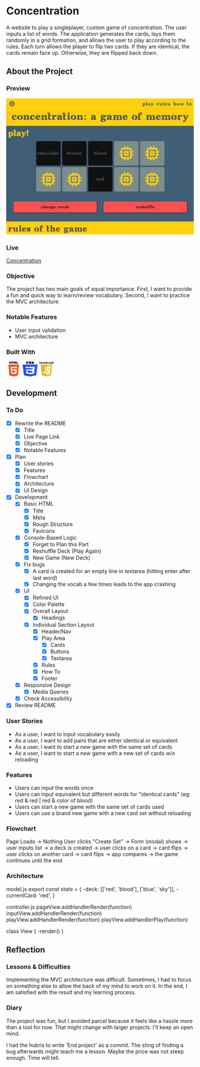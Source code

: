 # Concentration

A website to play a singleplayer, custom game of concentration. The user inputs a list of words. The application generates the cards, lays them randomly in a grid formation, and allows the user to play according to the rules. Each turn allows the player to flip two cards. If they are identical, the cards remain face up. Otherwise, they are flipped back down.

## About the Project

### Preview

<div align='center'>
    <img src='./README/project-preview.jpg'>
</div>

### Live

<a href='https://erreurdesyntaxe.github.io/concentration/'>Concentration</a>

### Objective

The project has two main goals of equal importance. First, I want to provide a fun and quick way to learn/review vocabulary. Second, I want to practice the MVC architecture.

### Notable Features

- User input validation
- MVC architecture

### Built With

<img src='./README/html5-logo.svg' style='width:40px; height: 40px' >
<img src='./README/css3-logo.svg' style='width:40px; height: 40px' >
<img src='./README/javascript-logo.svg' style='width:40px; height: 40px' >
<!-- <img src='./README/webpack-logo.svg' style='width:40px; height: 40px' > -->
<!-- <img src='./README/parcel.ico' style='width:40px; height: 40px' > -->

## Development

### To Do

- [x] Rewrite the README
  - [x] Title
  - [x] Live Page Link
  - [x] Objective
  - [x] Notable Features
- [x] Plan
  - [x] User stories
  - [x] Features
  - [x] Flowchart
  - [x] Architecture
  - [x] UI Design
- [x] Development
  - [x] Basic HTML
    - [x] Title
    - [x] Meta
    - [x] Rough Structure
    - [x] Favicons
  - [x] Console-Based Logic
    - [x] Forget to Plan this Part
    - [x] Reshuffle Deck (Play Again)
    - [x] New Game (New Deck)
  - [x] Fix bugs
    - [x] A card is created for an empty line in textarea (hitting enter after last word)
    - [x] Changing the vocab a few times leads to the app crashing
  - [x] UI
    - [x] Refined UI
    - [x] Color Palette
    - [x] Overall Layout
      - [x] Headings
    - [x] Individual Section Layout
      - [x] Header/Nav
      - [x] Play Area
        - [x] Cards
        - [x] Buttons
        - [x] Textarea
      - [x] Rules
      - [x] How To
      - [x] Footer
  - [x] Responsive Design
    - [x] Media Queries
  - [x] Check Accessibility
- [x] Review README

### User Stories

- As a user, I want to input vocabulary easily
- As a user, I want to add pairs that are either identical or equivalent
- As a user, I want to start a new game with the same set of cards
- As a user, I want to start a new game with a new set of cards w/o reloading

### Features

- Users can input the words once
- Users can input equivalent but different words for "identical cards" (eg: red & red | red & color of blood)
- Users can start a new game with the same set of cards used
- Users can use a brand new game with a new card set without reloading

### Flowchart

Page Loads -> Nothing
User clicks "Create Set" -> Form (modal) shows -> user inputs list -> a deck is created -> user clicks on a card -> card flips -> user clicks on another card -> card flips -> app compares -> the game continues until the end

### Architecture

model.js
export const state = {
-deck: [['red', 'blood'], ['blue', 'sky']],
-currentCard: 'red',
}

controller.js
pageView.addHandlerRender(function)
inputView.addHandlerRender(function)
playView.addHandlerRender(function)
playView.addHandlerPlay(function)

class View {
-render()
}

## Reflection

### Lessons & Difficulties

Implementing the MVC architecture was difficult. Sometimes, I had to focus on something else to allow the back of my mind to work on it. In the end, I am satisfied with the result and my learning process.

### Diary

The project was fun, but I avoided parcel because it feels like a hassle more than a tool for now. That might change with larger projects. I'll keep an open mind.

I had the hubris to write 'End project' as a commit. The sting of finding a bug afterwards might teach me a lesson. Maybe the price was not steep enough. Time will tell.
